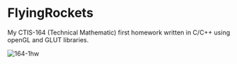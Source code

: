 # FlyingRockets
My CTIS-164 (Technical Mathematic) first homework written in C/C++ using openGL and GLUT libraries.

![164-1hw](https://user-images.githubusercontent.com/32802165/63017498-2ae15a00-be9f-11e9-96c6-4f1f45388a12.gif)
